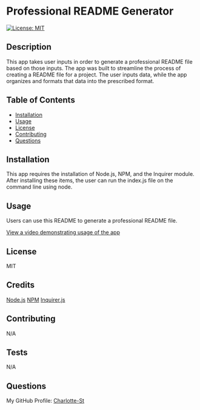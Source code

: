 # Professional README Generator

[![License: MIT](https://img.shields.io/badge/License-MIT-yellow.svg)](https://opensource.org/licenses/MIT)

## Description
This app takes user inputs in order to generate a professional README file based on those inputs. The app was built to streamline the process of creating a README file for a project. The user inputs data, while the app organizes and formats that data into the prescribed format. 

## Table of Contents
* [Installation](#Installation)
* [Usage](#Usage)
* [License](#License)
* [Contributing](#Contributing)
* [Questions](#Questions)

## Installation
This app requires the installation of Node.js, NPM, and the Inquirer module. After installing these items, the user can run the index.js file on the command line using node. 

## Usage
Users can use this README to generate a professional README file. 

[View a video demonstrating usage of the app]()

## License
MIT
   
## Credits
[Node.js](https://nodejs.org/en)
[NPM](https://www.npmjs.com/)
[Inquirer.js](https://www.npmjs.com/package/inquirer)

## Contributing
N/A

## Tests
N/A

## Questions
My GitHub Profile: [Charlotte-St](https://github.com/Charlotte-ST)

    